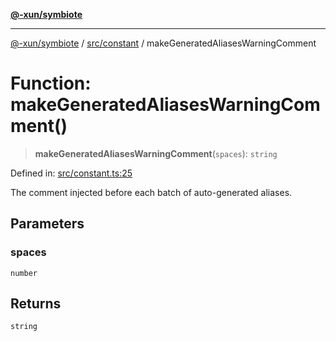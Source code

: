 [**@-xun/symbiote**](../../../README.md)

***

[@-xun/symbiote](../../../README.md) / [src/constant](../README.md) / makeGeneratedAliasesWarningComment

# Function: makeGeneratedAliasesWarningComment()

> **makeGeneratedAliasesWarningComment**(`spaces`): `string`

Defined in: [src/constant.ts:25](https://github.com/Xunnamius/symbiote/blob/892f2824ac6ba0b778715e945397d1bc643ed619/src/constant.ts#L25)

The comment injected before each batch of auto-generated aliases.

## Parameters

### spaces

`number`

## Returns

`string`
